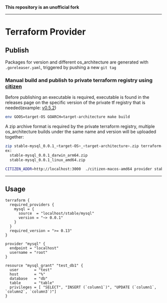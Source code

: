 **This repository is an unofficial fork**

---

# Terraform Provider

## Publish

Packages for version and different os_architecture are generated with `.goreleaser.yaml`, triggered by pushing a new `git tag`

### Manual build and publish to private terraform registry using [citizen](https://github.com/outsideris/citizen/)

Before publishing an executable is required, executable is found in the releases page on the specific version of the private tf registry that is needed(example: [v0.5.2](https://github.com/outsideris/citizen/releases/tag/v0.5.2))

```sh
env GOOS=target-OS GOARCH=target-architecture make build
```

A zip archive format is required by the private terraform registry, multiple os_architecture builds under the same name and version will be uploaded together:

```sh
zip stable-mysql_0.0.1_<target-OS>_<target-architecture>.zip terraform-provider-mysql
ex:
  stable-mysql_0.0.1_darwin_arm64.zip
  stable-mysql_0.0.1_linux_amd64.zip

CITIZEN_ADDR=http://localhost:3000  ./citizen-macos-amd64 provider stable mysql 0.0.1 -v
```

---

## Usage

```hcl
terraform {
  required_providers {
    mysql = {
      source  = "localhost/stable/mysql"
      version = "~> 0.0.1"
    }
  }
  required_version = ">= 0.13"
}

provider "mysql" {
  endpoint = "localhost"
  username = "root"
}

resource "mysql_grant" "test_db1" {
  user       = "test"
  host       = "%"
  database   = "db"
  table      = "table"
  privileges = [ "SELECT", "INSERT (`column1`)", "UPDATE (`column1`, `column2`, `column3`)"]
}
```
